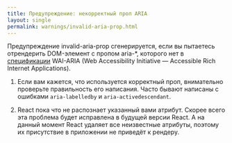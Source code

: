 ```yaml
---
title: Предупреждение: некорректный проп ARIA
layout: single
permalink: warnings/invalid-aria-prop.html
---
```


Предупреждение invalid-aria-prop сгенерируется, если вы пытаетесь отрендерить DOM-элемент с пропом aria-*, которого нет в [спецификации](https://www.w3.org/TR/wai-aria-1.1/#states_and_properties) WAI-ARIA (Web Accessibility Initiative — Accessible Rich Internet Applications).

1. Если вам кажется, что используется корректный проп, внимательно проверьте правильность его написания. Часто бывают написаны с ошибками `aria-labelledby` и `aria-activedescendant`.

2. React пока что не распознает указанный вами атрибут. Скорее всего эта проблема будет исправлена в будущей версии React. А на данный момент React удаляет все неизвестные атрибуты, поэтому их присутствие в приложении не приведёт к рендеру.
